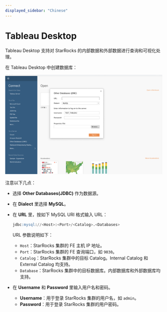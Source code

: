 ```yaml
---
displayed_sidebar: "Chinese"
---
```


# Tableau Desktop

Tableau Desktop 支持对 StarRocks 的内部数据和外部数据进行查询和可视化处理。

在 Tableau Desktop 中创建数据库：

![Tableau Desktop](../../assets/BI_tableau_1.png)

注意以下几点：

- 选择 **Other Databases(****JDBC****)** 作为数据源。
- 在 **Dialect** 里选择 **MySQL**。
- 在 **URL** 里，按如下 MySQL URI 格式输入 URL：

  ```SQL
  jdbc:mysql://<Host>:<Port>/<Catalog>.<Databases>
  ```

  URL 参数说明如下：

  - `Host`：StarRocks 集群的 FE 主机 IP 地址。
  - `Port`：StarRocks 集群的 FE 查询端口，如 `9030`。
  - `Catalog`：StarRocks 集群中的目标 Catalog。Internal Catalog 和 External Catalog 均支持。
  - `Database`：StarRocks 集群中的目标数据库。内部数据库和外部数据库均支持。

- 在 **Username** 和 **Password** 里输入用户名和密码。
  - **Username**：用于登录 StarRocks 集群的用户名，如 `admin`。
  - **Password**：用于登录 StarRocks 集群的用户密码。
